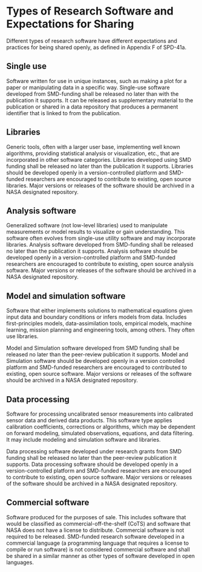 # Types of Research Software and Expectations for Sharing
Different types of research software have different expectations and practices for being shared openly, as defined in Appendix F of SPD-41a.

## Single use
Software written for use in unique instances, such as making a plot for a paper or manipulating data in a specific way. Single-use software developed from SMD-funding shall be released no later than with the publication it supports. It can be released as supplementary material to the publication or shared in a data repository that produces a permanent identifier that is linked to from the publication.

## Libraries
Generic tools, often with a larger user base, implementing well known algorithms, providing statistical analysis or visualization, etc., that are incorporated in other software categories. Libraries developed using SMD funding shall be released no later than the publication it supports. Libraries should be developed openly in a version-controlled platform and SMD-funded researchers are encouraged to contribute to existing, open source libraries. Major versions or releases of the software should be archived in a NASA designated repository.

## Analysis software
Generalized software (not low-level libraries) used to manipulate measurements or model results to visualize or gain understanding. This software often evolves from single-use utility software and may incorporate libraries. Analysis software developed from SMD-funding shall be released no later than the publication it supports. Analysis software should be developed openly in a version-controlled platform and SMD-funded researchers are encouraged to contribute to existing, open source analysis software. Major versions or releases of the software should be archived in a NASA designated repository.

## Model and simulation software
Software that either implements solutions to mathematical equations given input data and boundary conditions or infers models from data. Includes first-principles models, data-assimilation tools, empirical models, machine learning, mission planning and engineering tools, among others. They often use libraries.

Model and Simulation software developed from SMD funding shall be released no later than the peer-review publication it supports. Model and Simulation software should be developed openly in a version controlled platform and SMD-funded researchers are encouraged to contributed to existing, open source software. Major versions or releases of the software should be archived in a NASA designated repository.

## Data processing
Software for processing uncalibrated sensor measurements into calibrated sensor data and derived data products. This software type applies calibration coefficients, corrections or algorithms, which may be dependent on forward modeling, simulated observations, equations, and data filtering. It may include modeling and simulation software and libraries.

Data processing software developed under research grants from SMD funding shall be released no later than the peer-review publication it supports. Data processing software should be developed openly in a version-controlled platform and SMD-funded researchers are encouraged to contribute to existing, open source software. Major versions or releases of the software should be archived in a NASA designated repository.

## Commercial software
Software produced for the purposes of sale. This includes software
that would be classified as commercial-off-the-shelf (CoTS) and software that NASA does not have a license to distribute. Commercial software is not required to be released. SMD-funded research software developed in a commercial language (a programming language that requires a license to compile or run software) is not considered commercial software and shall be shared in a similar manner as other types of software developed in open languages.
